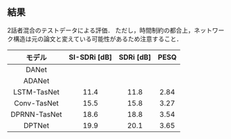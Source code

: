 ## 結果
2話者混合のテストデータによる評価．
ただし，時間制約の都合上，ネットワーク構造は元の論文と変えている可能性があるため注意すること．

| モデル | SI-SDRi [dB] | SDRi [dB] | PESQ |
| :---: | :---: | :---: | :---: |
| DANet |  |  |  |
| ADANet |  |  |  |
| LSTM-TasNet | 11.4 | 11.8 | 2.84 |
| Conv-TasNet | 15.5 | 15.8 | 3.27 |
| DPRNN-TasNet | 18.6 | 18.8 | 3.54 |
| DPTNet | 19.9 | 20.1 | 3.65 |